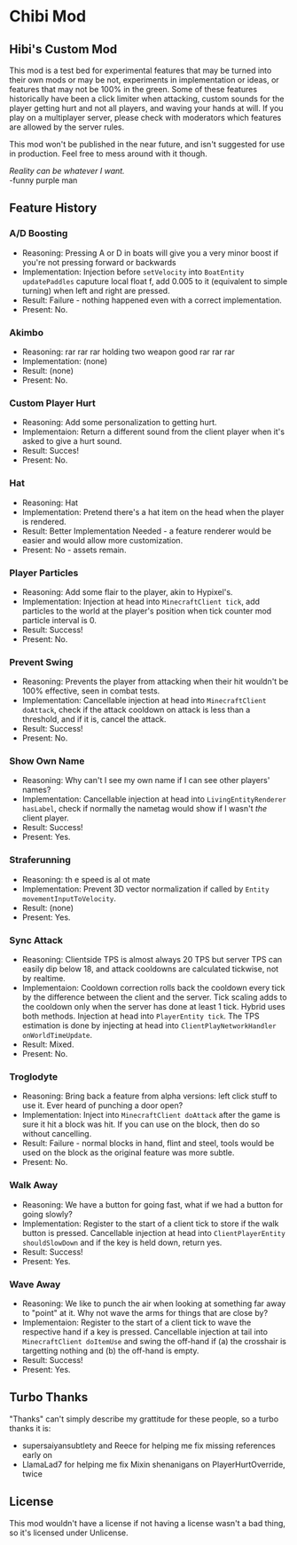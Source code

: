 # Chibi Mod
## Hibi's Custom Mod

This mod is a test bed for experimental features that may be turned into their own mods or may be not, experiments in implementation or ideas, or features that may not be 100% in the green.
Some of these features historically have been a click limiter when attacking, custom sounds for the player getting hurt and not all players, and waving your hands at will.
If you play on a multiplayer server, please check with moderators which features are allowed by the server rules.

This mod won't be published in the near future, and isn't suggested for use in production.
Feel free to mess around with it though.

*Reality can be whatever I want.*\
-funny purple man

## Feature History

### A/D Boosting
- Reasoning: Pressing A or D in boats will give you a very minor boost if you're not pressing forward or backwards
- Implementation: Injection before `setVelocity` into `BoatEntity updatePaddles` caputure local float f, add 0.005 to it (equivalent to simple turning) when left and right are pressed.
- Result: Failure - nothing happened even with a correct implementation.
- Present: No.

### Akimbo
- Reasoning: rar rar rar holding two weapon good rar rar rar
- Implementation: (none)
- Result: (none)
- Present: No.

### Custom Player Hurt
- Reasoning: Add some personalization to getting hurt.
- Implementaion: Return a different sound from the client player when it's asked to give a hurt sound.
- Result: Succes!
- Present: No.

### Hat
- Reasoning: Hat
- Implementation: Pretend there's a hat item on the head when the player is rendered.
- Result: Better Implementation Needed - a feature renderer would be easier and would allow more customization.
- Present: No - assets remain.

### Player Particles
- Reasoning: Add some flair to the player, akin to Hypixel's.
- Implementation: Injection at head into `MinecraftClient tick`, add particles to the world at the player's position when tick counter mod particle interval is 0.
- Result: Success!
- Present: No.

### Prevent Swing
- Reasoning: Prevents the player from attacking when their hit wouldn't be 100% effective, seen in combat tests.
- Implementation: Cancellable injection at head into `MinecraftClient doAttack`, check if the attack cooldown on attack is less than a threshold, and if it is, cancel the attack.
- Result: Success!
- Present: No.

### Show Own Name
- Reasoning: Why can't I see my own name if I can see other players' names?
- Implementation: Cancellable injection at head into `LivingEntityRenderer hasLabel`, check if normally the nametag would show if I wasn't *the* client player.
- Result: Success!
- Present: Yes.

### Straferunning
- Reasoning: th e speed is al ot mate
- Implementation: Prevent 3D vector normalization if called by `Entity movementInputToVelocity`.
- Result: (none)
- Present: Yes.

### Sync Attack
- Reasoning: Clientside TPS is almost always 20 TPS but server TPS can easily dip below 18, and attack cooldowns are calculated tickwise, not by realtime.
- Implementaion: Cooldown correction rolls back the cooldown every tick by the difference between the client and the server. Tick scaling adds to the cooldown only when the server has done at least 1 tick. Hybrid uses both methods. Injection at head into `PlayerEntity tick`. The TPS estimation is done by injecting at head into `ClientPlayNetworkHandler onWorldTimeUpdate`.
- Result: Mixed.
- Present: No.

### Troglodyte
- Reasoning: Bring back a feature from alpha versions: left click stuff to use it. Ever heard of punching a door open?
- Implementation: Inject into `MinecraftClient doAttack` after the game is sure it hit a block was hit. If you can use on the block, then do so without cancelling.
- Result: Failure - normal blocks in hand, flint and steel, tools would be used on the block as the original feature was more subtle.
- Present: No.

### Walk Away
- Reasoning: We have a button for going fast, what if we had a button for going slowly?
- Implementation: Register to the start of a client tick to store if the walk button is pressed. Cancellable injection at head into `ClientPlayerEntity shouldSlowDown` and if the key is held down, return yes.
- Result: Success!
- Present: Yes.

### Wave Away
- Reasoning: We like to punch the air when looking at something far away to "point" at it. Why not wave the arms for things that are close by?
- Implementaion: Register to the start of a client tick to wave the respective hand if a key is pressed. Cancellable injection at tail into `MinecraftClient doItemUse` and swing the off-hand if (a) the crosshair is targetting nothing and (b) the off-hand is empty.
- Result: Success!
- Present: Yes.

## Turbo Thanks

"Thanks" can't simply describe my grattitude for these people, so a turbo thanks it is:

- supersaiyansubtlety and Reece for helping me fix missing references early on
- LlamaLad7 for helping me fix Mixin shenanigans on PlayerHurtOverride, twice

## License

This mod wouldn't have a license if not having a license wasn't a bad thing, so it's licensed under Unlicense.
